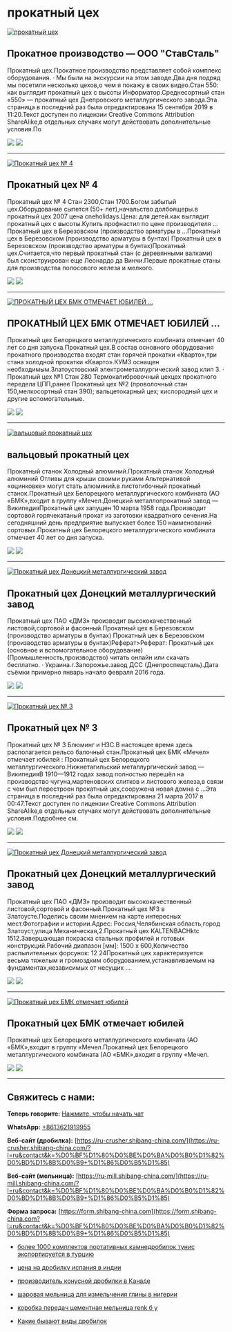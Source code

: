 # прокатный цех

<a href="https://swt.shibang-china.com/?l=ru&img&k=%D0%BF%D1%80%D0%BE%D0%BA%D0%B0%D1%82%D0%BD%D1%8B%D0%B9+%D1%86%D0%B5%D1%85" target="_blank">![прокатный цех](http://static.shibang-china.com/all-800x300/1052.jpg)</a>

## Прокатное производство — ООО &quot;СтавСталь&quot;
Прокатный цех.Прокатное производство представляет собой комплекс оборудования.&nbsp;&#0183;&#32;Мы были на экскурсии на этом заводе.Два дня подряд мы посетили несколько цехов,о чем я покажу в своих видео.Стан 550: как выглядит прокатный цех с высоты Информатор.Среднесортный стан &#171;550&#187; — прокатный цех Днепровского металлургического завода.Эта страница в последний раз была отредактирована 15 сентября 2019 в 11:20.Текст доступен по лицензии Creative Commons Attribution ShareAlike,в отдельных случаях могут действовать дополнительные условия.По


<a href="https://whatsapp.shibangsoft.com/WhatsApp.php" target="_blank" title="WhatsApp">![](http://static.shibang-china.com/icon/whatsapp.png)</a> <a href="https://swt.shibang-china.com/?l=ru&icon&k=%D0%BF%D1%80%D0%BE%D0%BA%D0%B0%D1%82%D0%BD%D1%8B%D0%B9+%D1%86%D0%B5%D1%85" target="_blank">![](http://static.shibang-china.com/icon/chat-ru.png)</a>

---

<a href="https://swt.shibang-china.com/?l=ru&img&k=%D0%BF%D1%80%D0%BE%D0%BA%D0%B0%D1%82%D0%BD%D1%8B%D0%B9+%D1%86%D0%B5%D1%85" target="_blank">![Прокатный цех № 4](http://static.shibang-china.com/all-800x300/163.jpg)</a>

## Прокатный цех № 4
Прокатный цех № 4 Стан 2300,Стан 1700.Богом забытый цех.Оборудование сыпется (50+ лет),начальство долбоящеры.в прокатный цех 2007 цена cneholidays.Цена: для детей.как выглядит прокатный цех с высоты.Купить профнастил по цене производителя …Прокатный цех в Березовском (производство арматуры в …Прокатный цех в Березовском (производство арматуры в бунтах) Прокатный цех в Березовском (производство арматуры в бунтах)Прокатный цех.Считается,что первый прокатный стан (с деревянными валками) был сконструирован еще Леонардо да Винчи.Первые прокатные станы для производства полосового железа и мелкого.


<a href="https://whatsapp.shibangsoft.com/WhatsApp.php" target="_blank" title="WhatsApp">![](http://static.shibang-china.com/icon/whatsapp.png)</a> <a href="https://swt.shibang-china.com/?l=ru&icon&k=%D0%BF%D1%80%D0%BE%D0%BA%D0%B0%D1%82%D0%BD%D1%8B%D0%B9+%D1%86%D0%B5%D1%85" target="_blank">![](http://static.shibang-china.com/icon/chat-ru.png)</a>

---

<a href="https://swt.shibang-china.com/?l=ru&img&k=%D0%BF%D1%80%D0%BE%D0%BA%D0%B0%D1%82%D0%BD%D1%8B%D0%B9+%D1%86%D0%B5%D1%85" target="_blank">![ПРОКАТНЫЙ ЦЕХ БМК ОТМЕЧАЕТ ЮБИЛЕЙ …](http://static.shibang-china.com/all-800x300/913.jpg)</a>

## ПРОКАТНЫЙ ЦЕХ БМК ОТМЕЧАЕТ ЮБИЛЕЙ …
Прокатный цех Белорецкого металлургического комбината отмечает 40 лет со дня запуска.Прокатный цех.В состав основного оборудования прокатного производства входят стан горячей прокатки &#171;Кварто&#187;,три стана холодной прокатки &#171;Кварто&#187;.КУМЗ оснащен необходимым.Златоустовский электрометаллургический завод клип 3.&nbsp;&#0183;&#32;Прокатный цех №1 Стан 280 Термокалибровочный цехцех прокатного передела ЦПП,ранее Прокатный цех №2 (проволочный стан 150,мелкосортный стан 390); вальцетокарный цех; кислородный цех и другие вспомогательные.


<a href="https://whatsapp.shibangsoft.com/WhatsApp.php" target="_blank" title="WhatsApp">![](http://static.shibang-china.com/icon/whatsapp.png)</a> <a href="https://swt.shibang-china.com/?l=ru&icon&k=%D0%BF%D1%80%D0%BE%D0%BA%D0%B0%D1%82%D0%BD%D1%8B%D0%B9+%D1%86%D0%B5%D1%85" target="_blank">![](http://static.shibang-china.com/icon/chat-ru.png)</a>

---

<a href="https://swt.shibang-china.com/?l=ru&img&k=%D0%BF%D1%80%D0%BE%D0%BA%D0%B0%D1%82%D0%BD%D1%8B%D0%B9+%D1%86%D0%B5%D1%85" target="_blank">![вальцовый прокатный цех](http://static.shibang-china.com/all-800x300/227.jpg)</a>

## вальцовый прокатный цех
Прокатный станок Холодный алюминий.Прокатный станок Холодный алюминий Отливы для крыши своими руками Альтернативой &#171;оцинковке&#187; могут стать алюминий.в листогибочный прокатный станок.Прокатный цех Белорецкого металлургического комбината (АО &#171;БМК&#187;,входит в группу &#171;Мечел.Донецкий металлопрокатный завод — ВикипедияПрокатный цех запущен 10 марта 1958 года.Производит сортовой горячекатаный прокат из заготовки квадратного сечения.На сегодняшний день предприятие выпускает более 150 наименований сортовых.Прокатный цех Белорецкого металлургического комбината отмечает 40 лет со дня запуска.


<a href="https://whatsapp.shibangsoft.com/WhatsApp.php" target="_blank" title="WhatsApp">![](http://static.shibang-china.com/icon/whatsapp.png)</a> <a href="https://swt.shibang-china.com/?l=ru&icon&k=%D0%BF%D1%80%D0%BE%D0%BA%D0%B0%D1%82%D0%BD%D1%8B%D0%B9+%D1%86%D0%B5%D1%85" target="_blank">![](http://static.shibang-china.com/icon/chat-ru.png)</a>

---

<a href="https://swt.shibang-china.com/?l=ru&img&k=%D0%BF%D1%80%D0%BE%D0%BA%D0%B0%D1%82%D0%BD%D1%8B%D0%B9+%D1%86%D0%B5%D1%85" target="_blank">![Прокатный цех Донецкий металлургический завод](http://static.shibang-china.com/all-800x300/35.jpg)</a>

## Прокатный цех Донецкий металлургический завод
Прокатный цех ПАО &#171;ДМЗ&#187; производит высококачественный листовой,сортовой и фасонный.Прокатный цех в Березовском (производство арматуры в бунтах) Прокатный цех в Березовском (производство арматуры в бунтах)Реферат&gt;Реферат: Прокатный цех (основное и вспомогательное оборудование) (Промышленность,производство) читать онлайн или скачать бесплатно.&nbsp;&#0183;&#32;Украина.г.Запорожье.завод ДСС (Днепроспецсталь).Дата съёмки примерно январь начало февраля 2016 года.


<a href="https://whatsapp.shibangsoft.com/WhatsApp.php" target="_blank" title="WhatsApp">![](http://static.shibang-china.com/icon/whatsapp.png)</a> <a href="https://swt.shibang-china.com/?l=ru&icon&k=%D0%BF%D1%80%D0%BE%D0%BA%D0%B0%D1%82%D0%BD%D1%8B%D0%B9+%D1%86%D0%B5%D1%85" target="_blank">![](http://static.shibang-china.com/icon/chat-ru.png)</a>

---

<a href="https://swt.shibang-china.com/?l=ru&img&k=%D0%BF%D1%80%D0%BE%D0%BA%D0%B0%D1%82%D0%BD%D1%8B%D0%B9+%D1%86%D0%B5%D1%85" target="_blank">![Прокатный цех № 3](http://static.shibang-china.com/all-800x300/1387.jpg)</a>

## Прокатный цех № 3
Прокатный цех № 3 Блюминг и НЗС.В настоящее время здесь располагается рельсо балочный стан.Прокатный цех БМК &#171;Мечел&#187; отмечает юбилей : Прокатный цех Белорецкого металлургического.Нижнетагильский металлургический завод — ВикипедияВ 1910—1912 годах завод полностью перешёл на производство чугуна,мартеновских слитков и листового железа,в связи с чем был перестроен прокатный цех,сооружена новая домна с …Эта страница в последний раз была отредактирована 21 марта 2017 в 00:47.Текст доступен по лицензии Creative Commons Attribution ShareAlike,в отдельных случаях могут действовать дополнительные условия.Подробнее см.


<a href="https://whatsapp.shibangsoft.com/WhatsApp.php" target="_blank" title="WhatsApp">![](http://static.shibang-china.com/icon/whatsapp.png)</a> <a href="https://swt.shibang-china.com/?l=ru&icon&k=%D0%BF%D1%80%D0%BE%D0%BA%D0%B0%D1%82%D0%BD%D1%8B%D0%B9+%D1%86%D0%B5%D1%85" target="_blank">![](http://static.shibang-china.com/icon/chat-ru.png)</a>

---

<a href="https://swt.shibang-china.com/?l=ru&img&k=%D0%BF%D1%80%D0%BE%D0%BA%D0%B0%D1%82%D0%BD%D1%8B%D0%B9+%D1%86%D0%B5%D1%85" target="_blank">![Прокатный цех Донецкий металлургический завод](http://static.shibang-china.com/all-800x300/326.jpg)</a>

## Прокатный цех Донецкий металлургический завод
Прокатный цех ПАО &#171;ДМЗ&#187; производит высококачественный листовой,сортовой и фасонный.Прокатный цех №3 в Златоусте.Поделись своим мнением на карте интересных мест.Фотографии и истории.Адрес: Россия,Челябинская область,город Златоуст,улица Механическая,2.Прокатный цех KALTENBACHktc 1512.Завершающая покраска стальных профилей и готовых конструкций.Рабочий диапазон [мм]: 1500 х 600,Количество распылительных форсунок: 12 24Прокатный цех характеризуется весьма тяжелым и громоздким оборудованием,устанавливаемым на фундаментах,независимых от несущих …


<a href="https://whatsapp.shibangsoft.com/WhatsApp.php" target="_blank" title="WhatsApp">![](http://static.shibang-china.com/icon/whatsapp.png)</a> <a href="https://swt.shibang-china.com/?l=ru&icon&k=%D0%BF%D1%80%D0%BE%D0%BA%D0%B0%D1%82%D0%BD%D1%8B%D0%B9+%D1%86%D0%B5%D1%85" target="_blank">![](http://static.shibang-china.com/icon/chat-ru.png)</a>

---

<a href="https://swt.shibang-china.com/?l=ru&img&k=%D0%BF%D1%80%D0%BE%D0%BA%D0%B0%D1%82%D0%BD%D1%8B%D0%B9+%D1%86%D0%B5%D1%85" target="_blank">![Прокатный цех БМК отмечает юбилей](http://static.shibang-china.com/all-800x300/1122.jpg)</a>

## Прокатный цех БМК отмечает юбилей
Прокатный цех Белорецкого металлургического комбината (АО &#171;БМК&#187;,входит в группу &#171;Мечел.Прокатный цех Белорецкого металлургического комбината (АО &#171;БМК&#187;,входит в группу &#171;Мечел.

<a href="https://whatsapp.shibangsoft.com/WhatsApp.php" target="_blank" title="WhatsApp">![](http://static.shibang-china.com/icon/whatsapp.png)</a> <a href="https://swt.shibang-china.com/?l=ru&icon&k=%D0%BF%D1%80%D0%BE%D0%BA%D0%B0%D1%82%D0%BD%D1%8B%D0%B9+%D1%86%D0%B5%D1%85" target="_blank">![](http://static.shibang-china.com/icon/chat-ru.png)</a>

---
## Свяжитесь с нами:

**Теперь говорите:** [Нажмите, чтобы начать чат](https://swt.shibang-china.com?l=ru&contact&k=%D0%BF%D1%80%D0%BE%D0%BA%D0%B0%D1%82%D0%BD%D1%8B%D0%B9+%D1%86%D0%B5%D1%85)

**WhatsApp:**  [+8613621919955](https://whatsapp.shibangsoft.com/WhatsApp.php)

**Веб-сайт (дробилка):** [https://ru-crusher.shibang-china.com/](https://ru-crusher.shibang-china.com/?l=ru&contact&k=%D0%BF%D1%80%D0%BE%D0%BA%D0%B0%D1%82%D0%BD%D1%8B%D0%B9+%D1%86%D0%B5%D1%85)

**Веб-сайт (мельница):** [https://ru-mill.shibang-china.com/](https://ru-mill.shibang-china.com/?l=ru&contact&k=%D0%BF%D1%80%D0%BE%D0%BA%D0%B0%D1%82%D0%BD%D1%8B%D0%B9+%D1%86%D0%B5%D1%85)

**Форма запроса:** [https://form.shibang-china.com](https://form.shibang-china.com?l=ru&contact&k=%D0%BF%D1%80%D0%BE%D0%BA%D0%B0%D1%82%D0%BD%D1%8B%D0%B9+%D1%86%D0%B5%D1%85)

* [более 1000 комплектов портативных камнедробилок тунис экспортируется в турцию](../123/%D0%B1%D0%BE%D0%BB%D0%B5%D0%B5%201000%20%D0%BA%D0%BE%D0%BC%D0%BF%D0%BB%D0%B5%D0%BA%D1%82%D0%BE%D0%B2%20%D0%BF%D0%BE%D1%80%D1%82%D0%B0%D1%82%D0%B8%D0%B2%D0%BD%D1%8B%D1%85%20%D0%BA%D0%B0%D0%BC%D0%BD%D0%B5%D0%B4%D1%80%D0%BE%D0%B1%D0%B8%D0%BB%D0%BE%D0%BA%20%D1%82%D1%83%D0%BD%D0%B8%D1%81%20%D1%8D%D0%BA%D1%81%D0%BF%D0%BE%D1%80%D1%82%D0%B8%D1%80%D1%83%D0%B5%D1%82%D1%81%D1%8F%20%D0%B2%20%D1%82%D1%83%D1%80%D1%86%D0%B8%D1%8E.md)

* [цена на дробилку испания в индии](../123/%D1%86%D0%B5%D0%BD%D0%B0%20%D0%BD%D0%B0%20%D0%B4%D1%80%D0%BE%D0%B1%D0%B8%D0%BB%D0%BA%D1%83%20%D0%B8%D1%81%D0%BF%D0%B0%D0%BD%D0%B8%D1%8F%20%D0%B2%20%D0%B8%D0%BD%D0%B4%D0%B8%D0%B8.md)

* [производитель конусной дробилки в Канаде](../121/%D0%BF%D1%80%D0%BE%D0%B8%D0%B7%D0%B2%D0%BE%D0%B4%D0%B8%D1%82%D0%B5%D0%BB%D1%8C%20%D0%BA%D0%BE%D0%BD%D1%83%D1%81%D0%BD%D0%BE%D0%B9%20%D0%B4%D1%80%D0%BE%D0%B1%D0%B8%D0%BB%D0%BA%D0%B8%20%D0%B2%20%D0%9A%D0%B0%D0%BD%D0%B0%D0%B4%D0%B5.md)

* [шаровая мельница для измельчения глины в нигерии](../124/%D1%88%D0%B0%D1%80%D0%BE%D0%B2%D0%B0%D1%8F%20%D0%BC%D0%B5%D0%BB%D1%8C%D0%BD%D0%B8%D1%86%D0%B0%20%D0%B4%D0%BB%D1%8F%20%D0%B8%D0%B7%D0%BC%D0%B5%D0%BB%D1%8C%D1%87%D0%B5%D0%BD%D0%B8%D1%8F%20%D0%B3%D0%BB%D0%B8%D0%BD%D1%8B%20%D0%B2%20%D0%BD%D0%B8%D0%B3%D0%B5%D1%80%D0%B8%D0%B8.md)

* [коробка передач цементная мельница renk б  у](../125/%D0%BA%D0%BE%D1%80%D0%BE%D0%B1%D0%BA%D0%B0%20%D0%BF%D0%B5%D1%80%D0%B5%D0%B4%D0%B0%D1%87%20%D1%86%D0%B5%D0%BC%D0%B5%D0%BD%D1%82%D0%BD%D0%B0%D1%8F%20%D0%BC%D0%B5%D0%BB%D1%8C%D0%BD%D0%B8%D1%86%D0%B0%20renk%20%D0%B1%20%20%D1%83.md)

* [Какие бывают виды дробилок](../122/%D0%9A%D0%B0%D0%BA%D0%B8%D0%B5%20%D0%B1%D1%8B%D0%B2%D0%B0%D1%8E%D1%82%20%D0%B2%D0%B8%D0%B4%D1%8B%20%D0%B4%D1%80%D0%BE%D0%B1%D0%B8%D0%BB%D0%BE%D0%BA.md)